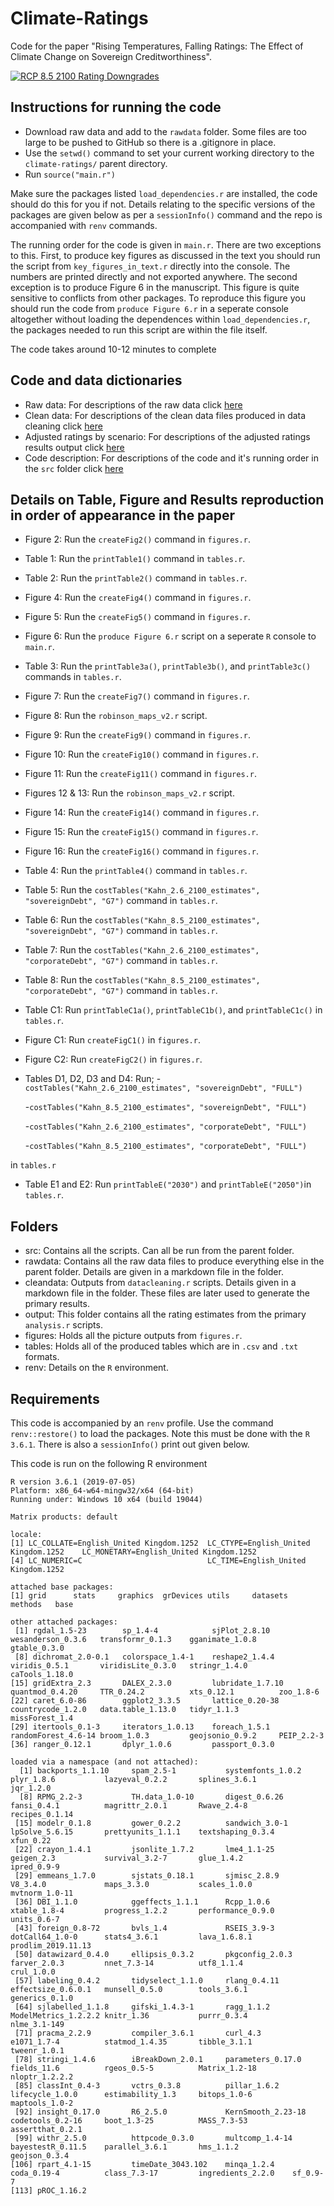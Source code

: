 # Climate-Ratings

Code for the paper "Rising Temperatures, Falling Ratings: The Effect of Climate Change on Sovereign Creditworthiness". 

[![RCP 8.5 2100 Rating Downgrades](https://github.com/mattdburke/Climate-Ratings/blob/main/figures/BS_map_robinson1_v2.jpg)](https://github.com/mattdburke/Climate-Ratings/blob/main/figures/BS_map_robinson1_v2.jpg)

## Instructions for running the code

* Download raw data and add to the `rawdata` folder. Some files are too large to be pushed to GitHub so there is a .gitignore in place.
* Use the `setwd()` command to set your current working directory to the `climate-ratings/` parent directory.
* Run `source("main.r")`

Make sure the packages listed `load_dependencies.r` are installed, the code should do this for you if not. Details relating to the specific versions of the packages are given below as per a `sessionInfo()` command and the repo is accompanied with `renv` commands. 

The running order for the code is given in `main.r`. There are two exceptions to this. First, to produce key figures as discussed in the text you should run the script from `key_figures_in_text.r` directly into the console. The numbers are printed directly and not exported anywhere. The second exception is to produce Figure 6 in the manuscript. This figure is quite sensitive to conflicts from other packages. To reproduce this figure you should run the code from `produce Figure 6.r` in a seperate console altogether without loading the dependences within `load_dependencies.r`, the packages needed to run this script are within the file itself. 

The code takes around 10-12 minutes to complete

## Code and data dictionaries

* Raw data: For descriptions of the raw data click [here](rawdata/data%20dictionary%20and%20instruction.md)
* Clean data: For descriptions of the clean data files produced in data cleaning click [here](cleandata/data_dictionary.md)
* Adjusted ratings by scenario: For descriptions of the adjusted ratings results output click [here](output/data_dictionary.md)
* Code description: For descriptions of the code and it's running order in the `src` folder click [here](src/script_description.md)

## Details on Table, Figure and Results reproduction in order of appearance in the paper

* Figure 2: Run the `createFig2()` command in `figures.r`.
* Table 1: Run the `printTable1()` command in `tables.r`.
* Table 2: Run the `printTable2()` command in `tables.r`.
* Figure 4: Run the `createFig4()` command in `figures.r`.
* Figure 5: Run the `createFig5()` command in `figures.r`.
* Figure 6: Run the `produce Figure 6.r` script on a seperate `R` console to `main.r`.
* Table 3: Run the `printTable3a()`, `printTable3b()`, and `printTable3c()` commands in `tables.r`.
* Figure 7: Run the `createFig7()` command in `figures.r`.
* Figure 8: Run the `robinson_maps_v2.r` script.
* Figure 9: Run the `createFig9()` command in `figures.r`.
* Figure 10: Run the `createFig10()` command in `figures.r`.
* Figure 11: Run the `createFig11()` command in `figures.r`.
* Figures 12 & 13: Run the `robinson_maps_v2.r` script.
* Figure 14: Run the `createFig14()` command in `figures.r`.
* Figure 15: Run the `createFig15()` command in `figures.r`.
* Figure 16: Run the `createFig16()` command in `figures.r`.
* Table 4: Run the `printTable4()` command in `tables.r`.
* Table 5: Run the `costTables("Kahn_2.6_2100_estimates", "sovereignDebt", "G7")` command in `tables.r`.
* Table 6: Run the `costTables("Kahn_8.5_2100_estimates", "sovereignDebt", "G7")` command in `tables.r`.
* Table 7: Run the `costTables("Kahn_2.6_2100_estimates", "corporateDebt", "G7")` command in `tables.r`.
* Table 8: Run the `costTables("Kahn_8.5_2100_estimates", "corporateDebt", "G7")` command in `tables.r`.
* Table C1: Run `printTableC1a()`, `printTableC1b()`, and `printTableC1c()` in `tables.r`.
* Figure C1: Run `createFigC1()` in `figures.r`.
* Figure C2: Run `createFigC2()` in `figures.r`.
* Tables D1, D2, D3 and D4: Run;
  -`costTables("Kahn_2.6_2100_estimates", "sovereignDebt", "FULL")`

  -`costTables("Kahn_8.5_2100_estimates", "sovereignDebt", "FULL")` 
  
  -`costTables("Kahn_2.6_2100_estimates", "corporateDebt", "FULL")` 
  
  -`costTables("Kahn_8.5_2100_estimates", "corporateDebt", "FULL")` 

in `tables.r`

* Table E1 and E2: Run `printTableE("2030")` and `printTableE("2050")`in `tables.r`.

## Folders

* src: Contains all the scripts. Can all be run from the parent folder.
* rawdata: Contains all the raw data files to produce everything else in the parent folder. Details are given in a markdown file in the folder.
* cleandata: Outputs from `datacleaning.r` scripts. Details given in a markdown file in the folder. These files are later used to generate the primary results.
* output: This folder contains all the rating estimates from the primary `analysis.r` scripts.
* figures: Holds all the picture outputs from `figures.r`.
* tables: Holds all of the produced tables which are in `.csv` and `.txt` formats.
* renv: Details on the `R` environment.

## Requirements

This code is accompanied by an `renv` profile. Use the command `renv::restore()` to load the packages. Note this must be done with the `R 3.6.1`. There is also a `sessionInfo()` print out given below.

This code is run on the following R environment
```
R version 3.6.1 (2019-07-05)
Platform: x86_64-w64-mingw32/x64 (64-bit)
Running under: Windows 10 x64 (build 19044)

Matrix products: default

locale:
[1] LC_COLLATE=English_United Kingdom.1252  LC_CTYPE=English_United Kingdom.1252    LC_MONETARY=English_United Kingdom.1252
[4] LC_NUMERIC=C                            LC_TIME=English_United Kingdom.1252    

attached base packages:
[1] grid      stats     graphics  grDevices utils     datasets  methods   base     

other attached packages:
 [1] rgdal_1.5-23        sp_1.4-4            sjPlot_2.8.10       wesanderson_0.3.6   transformr_0.1.3    gganimate_1.0.8     gtable_0.3.0       
 [8] dichromat_2.0-0.1   colorspace_1.4-1    reshape2_1.4.4      viridis_0.5.1       viridisLite_0.3.0   stringr_1.4.0       caTools_1.18.0     
[15] gridExtra_2.3       DALEX_2.3.0         lubridate_1.7.10    quantmod_0.4.20     TTR_0.24.2          xts_0.12.1          zoo_1.8-6          
[22] caret_6.0-86        ggplot2_3.3.5       lattice_0.20-38     countrycode_1.2.0   data.table_1.13.0   tidyr_1.1.3         missForest_1.4     
[29] itertools_0.1-3     iterators_1.0.13    foreach_1.5.1       randomForest_4.6-14 broom_1.0.3         geojsonio_0.9.2     PEIP_2.2-3         
[36] ranger_0.12.1       dplyr_1.0.6         passport_0.3.0     

loaded via a namespace (and not attached):
  [1] backports_1.1.10     spam_2.5-1           systemfonts_1.0.2    plyr_1.8.6           lazyeval_0.2.2       splines_3.6.1        jqr_1.2.0           
  [8] RPMG_2.2-3           TH.data_1.0-10       digest_0.6.26        fansi_0.4.1          magrittr_2.0.1       Rwave_2.4-8          recipes_0.1.14      
 [15] modelr_0.1.8         gower_0.2.2          sandwich_3.0-1       lpSolve_5.6.15       prettyunits_1.1.1    textshaping_0.3.4    xfun_0.22           
 [22] crayon_1.4.1         jsonlite_1.7.2       lme4_1.1-25          geigen_2.3           survival_3.2-7       glue_1.4.2           ipred_0.9-9         
 [29] emmeans_1.7.0        sjstats_0.18.1       sjmisc_2.8.9         V8_3.4.0             maps_3.3.0           scales_1.0.0         mvtnorm_1.0-11      
 [36] DBI_1.1.0            ggeffects_1.1.1      Rcpp_1.0.6           xtable_1.8-4         progress_1.2.2       performance_0.9.0    units_0.6-7         
 [43] foreign_0.8-72       bvls_1.4             RSEIS_3.9-3          dotCall64_1.0-0      stats4_3.6.1         lava_1.6.8.1         prodlim_2019.11.13  
 [50] datawizard_0.4.0     ellipsis_0.3.2       pkgconfig_2.0.3      farver_2.0.3         nnet_7.3-14          utf8_1.1.4           crul_1.0.0          
 [57] labeling_0.4.2       tidyselect_1.1.0     rlang_0.4.11         effectsize_0.6.0.1   munsell_0.5.0        tools_3.6.1          generics_0.1.0      
 [64] sjlabelled_1.1.8     gifski_1.4.3-1       ragg_1.1.2           ModelMetrics_1.2.2.2 knitr_1.36           purrr_0.3.4          nlme_3.1-149        
 [71] pracma_2.2.9         compiler_3.6.1       curl_4.3             e1071_1.7-4          statmod_1.4.35       tibble_3.1.1         tweenr_1.0.1        
 [78] stringi_1.4.6        iBreakDown_2.0.1     parameters_0.17.0    fields_11.6          rgeos_0.5-5          Matrix_1.2-18        nloptr_1.2.2.2      
 [85] classInt_0.4-3       vctrs_0.3.8          pillar_1.6.2         lifecycle_1.0.0      estimability_1.3     bitops_1.0-6         maptools_1.0-2      
 [92] insight_0.17.0       R6_2.5.0             KernSmooth_2.23-18   codetools_0.2-16     boot_1.3-25          MASS_7.3-53          assertthat_0.2.1    
 [99] withr_2.5.0          httpcode_0.3.0       multcomp_1.4-14      bayestestR_0.11.5    parallel_3.6.1       hms_1.1.2            geojson_0.3.4       
[106] rpart_4.1-15         timeDate_3043.102    minqa_1.2.4          coda_0.19-4          class_7.3-17         ingredients_2.2.0    sf_0.9-7            
[113] pROC_1.16.2   
```




